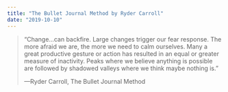```yaml
---
title: "The Bullet Journal Method by Ryder Carroll"
date: "2019-10-10"
---
```


> “Change…can backfire. Large changes trigger our fear response. The more afraid we are, the more we need to calm ourselves. Many a great productive gesture or action has resulted in an equal or greater measure of inactivity. Peaks where we believe anything is possible are followed by shadowed valleys where we think maybe nothing is.”
> 
> —Ryder Carroll, The Bullet Journal Method
